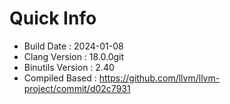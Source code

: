 # Quick Info
* Build Date : 2024-01-08
* Clang Version : 18.0.0git
* Binutils Version : 2.40
* Compiled Based : https://github.com/llvm/llvm-project/commit/d02c7931
